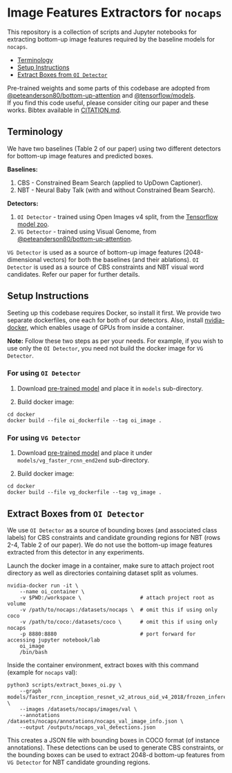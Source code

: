 Image Features Extractors for `nocaps`
======================================

This repository is a collection of scripts and Jupyter notebooks for extracting bottom-up image features required by the baseline models for `nocaps`.

* [Terminology](#terminology)
* [Setup Instructions](#setup-instructions)
* [Extract Boxes from `OI Detector`](#extract-boxes-from-oi-detector)

Pre-trained weights and some parts of this codebase are adopted from [@peteanderson80/bottom-up-attention](https://www.github.com/peteanderson80/bottom-up-attention) and [@tensorflow/models](https://www.github.com/tensorflow/models).  
If you find this code useful, please consider citing our paper and these works. Bibtex available in [CITATION.md](CITATION.md).


Terminology
-----------

We have two baselines (Table 2 of our paper) using two different detectors for bottom-up image features and predicted boxes.

**Baselines:**

1. CBS - Constrained Beam Search (applied to UpDown Captioner).
2. NBT - Neural Baby Talk (with and without Constrained Beam Search).  

**Detectors:**

1. `OI Detector` - trained using Open Images v4 split, from the [Tensorflow model zoo](https://github.com/tensorflow/models/blob/master/research/object_detection/g3doc/detection_model_zoo.md).
2. `VG Detector` - trained using Visual Genome, from [@peteanderson80/bottom-up-attention](https://www.github.com/peteanderson80/bottom-up-attention).  

`VG Detector` is used as a source of bottom-up image features (2048-dimensional vectors) for both the baselines (and their ablations). `OI Detector` is used as a source of CBS constraints and NBT visual word candidates. Refer our paper for further details.


Setup Instructions
------------------

Seeting up this codebase requires Docker, so install it first. We provide two separate dockerfiles, one each for both of our detectors. Also, install [nvidia-docker](https://www.github.com/nvidia/nvidia-docker), which enables usage of GPUs from inside a container.

**Note:** Follow these two steps as per your needs. For example, if you wish to use only the `OI Detector`, you need not build the docker image for `VG Detector`.

### For using `OI Detector`

1. Download [pre-trained model]() and place it in `models` sub-directory.

2. Build docker image:

```shell
cd docker
docker build --file oi_dockerfile --tag oi_image .
```

### For using `VG Detector`

1. Download [pre-trained model](https://storage.googleapis.com/bottom-up-attention/resnet101_faster_rcnn_final.caffemodel) and place it under `models/vg_faster_rcnn_end2end` sub-directory.

2. Build docker image:

```shell
cd docker
docker build --file vg_dockerfile --tag vg_image .
```


Extract Boxes from `OI Detector`
--------------------------------

We use `OI Detector` as a source of bounding boxes (and associated class labels) for CBS constraints and candidate grounding regions for NBT (rows 2-4, Table 2 of our paper). We do not use the bottom-up image features extracted from this detector in any experiments.

Launch the docker image in a container, make sure to attach project root directory as well as directories containing dataset split as volumes.

```shell
nvidia-docker run -it \
    --name oi_container \
    -v $PWD:/workspace \                   # attach project root as volume
    -v /path/to/nocaps:/datasets/nocaps \  # omit this if using only coco
    -v /path/to/coco:/datasets/coco \      # omit this if using only nocaps
    -p 8880:8880                           # port forward for accessing jupyter notebook/lab
    oi_image
    /bin/bash
```

Inside the container environment, extract boxes with this command (example for `nocaps` val):

```shell
python3 scripts/extract_boxes_oi.py \
    --graph models/faster_rcnn_inception_resnet_v2_atrous_oid_v4_2018/frozen_inference_graph.pb \
    --images /datasets/nocaps/images/val \
    --annotations /datasets/nocaps/annotations/nocaps_val_image_info.json \
    --output /outputs/nocaps_val_detections.json
```

This creates a JSON file with bounding boxes in COCO format (of instance annotations). These detections can be used to generate CBS constraints, or the bounding boxes can be used to extract 2048-d bottom-up features from `VG Detector` for NBT candidate grounding regions.
